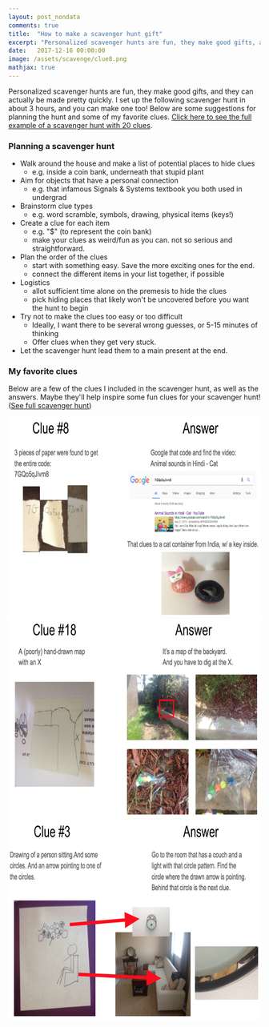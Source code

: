 ```yaml
---
layout: post_nondata
comments: true
title:  "How to make a scavenger hunt gift"
excerpt: "Personalized scavenger hunts are fun, they make good gifts, and they can actually be made pretty quickly. Here's some advice on how to make one, as well as a full example."
date:   2017-12-16 00:00:00
image: /assets/scavenge/clue8.png
mathjax: true
---
```


Personalized scavenger hunts are fun, they make good gifts, and they can actually be made pretty quickly. I set up the following scavenger hunt in about 3 hours, and you can make one too! Below are some suggestions for planning the hunt and some of my favorite clues. [Click here to see the full example of a scavenger hunt with 20 clues](https://docs.google.com/presentation/d/1lDsjwv3D6w5RII5HuMUvhD658uMgvG-6c6ajLu0YaWs/edit?usp=sharing).

### Planning a scavenger hunt
* Walk around the house and make a list of potential places to hide clues
	* e.g. inside a coin bank, underneath that stupid plant
* Aim for objects that have a personal connection
	* e.g. that infamous Signals & Systems textbook you both used in undergrad
* Brainstorm clue types
	* e.g. word scramble, symbols, drawing, physical items (keys!)
* Create a clue for each item
	* e.g. "$" (to represent the coin bank)
	* make your clues as weird/fun as you can. not so serious and straightforward.
* Plan the order of the clues
	* start with something easy. Save the more exciting ones for the end.
	* connect the different items in your list together, if possible
* Logistics
	* allot sufficient time alone on the premesis to hide the clues
	* pick hiding places that likely won't be uncovered before you want the hunt to begin
* Try not to make the clues too easy or too difficult
	* Ideally, I want there to be several wrong guesses, or 5-15 minutes of thinking
	* Offer clues when they get very stuck.
* Let the scavenger hunt lead them to a main present at the end.

### My favorite clues
Below are a few of the clues I included in the scavenger hunt, as well as the answers. Maybe they'll help inspire some fun clues for your scavenger hunt! ([See full scavenger hunt](https://docs.google.com/presentation/d/1lDsjwv3D6w5RII5HuMUvhD658uMgvG-6c6ajLu0YaWs/edit?usp=sharing))

<center><img src="/assets/scavenge/clue8.png" height="400"></center>



<center><img src="/assets/scavenge/clue18.png" height="400"></center>



<center><img src="/assets/scavenge/clue3.png" height="400"></center>
